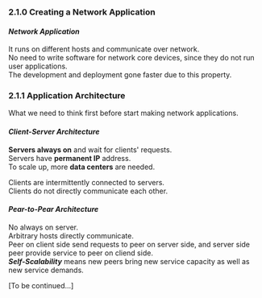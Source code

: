### 2.1.0 Creating a Network Application

#### *Network Application*

It runs on different hosts and communicate over network.<br>
No need to write software for network core devices, since they do not run user applications.<br>
The development and deployment gone faster due to this property.<br>

### 2.1.1 Application Architecture

What we need to think first before start making network applications.

#### *Client-Server Architecture*

**Servers always on** and wait for clients' requests.<br>
Servers have **permanent IP** address.<br>
To scale up, more **data centers** are needed.<br>

Clients are intermittently connected to servers.<br>
Clients do not directly communicate each other.<br>

#### *Pear-to-Pear Architecture*

No always on server.<br>
Arbitrary hosts directly communicate.<br>
Peer on client side send requests to peer on server side, and server side peer provide service to peer on cliend side.<br>
***Self-Scalability*** means new peers bring new service capacity as well as new service demands.<br>

[To be continued...]
